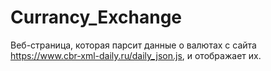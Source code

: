 # Currancy_Exchange

Веб-страница, которая парсит данные о валютах с сайта https://www.cbr-xml-daily.ru/daily_json.js, и отображает их.
